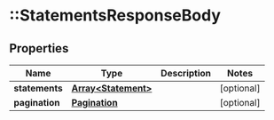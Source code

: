 # ::StatementsResponseBody

## Properties
Name | Type | Description | Notes
------------ | ------------- | ------------- | -------------
**statements** | [**Array&lt;Statement&gt;**](Statement.md) |  | [optional] 
**pagination** | [**Pagination**](Pagination.md) |  | [optional] 


